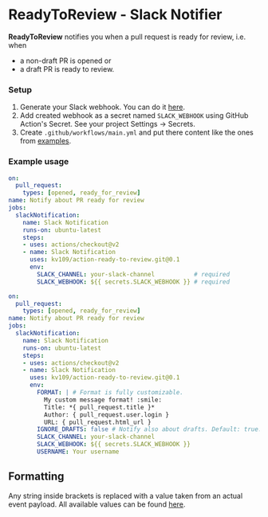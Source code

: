 # ReadyToReview - Slack Notifier

**ReadyToReview** notifies you when a pull request is ready for review, i.e. when
- a non-draft PR is opened or
- a draft PR is ready to review.

### Setup

1. Generate your Slack webhook. You can do it [here](https://slack.com/apps/A0F7XDUAZ-incoming-webhooks).
1. Add created webhook as a secret named `SLACK_WEBHOOK` using GitHub Action's Secret. See your project Settings -> Secrets.
1. Create `.github/workflows/main.yml` and put there content like the ones from [examples](https://github.com/kv109/action-ready-to-review#example-usage).

### Example usage

```yaml
on: 
  pull_request:
    types: [opened, ready_for_review]
name: Notify about PR ready for review
jobs:
  slackNotification:
    name: Slack Notification
    runs-on: ubuntu-latest
    steps:
    - uses: actions/checkout@v2
    - name: Slack Notification
      uses: kv109/action-ready-to-review.git@0.1
      env:
        SLACK_CHANNEL: your-slack-channel           # required
        SLACK_WEBHOOK: ${{ secrets.SLACK_WEBHOOK }} # required
```

```yaml
on: 
  pull_request:
    types: [opened, ready_for_review]
name: Notify about PR ready for review
jobs:
  slackNotification:
    name: Slack Notification
    runs-on: ubuntu-latest
    steps:
    - uses: actions/checkout@v2
    - name: Slack Notification
      uses: kv109/action-ready-to-review.git@0.1
      env:
        FORMAT: | # Format is fully customizable.
          My custom message format! :smile:
          Title: *{ pull_request.title }*
          Author: { pull_request.user.login }
          URL: { pull_request.html_url }
        IGNORE_DRAFTS: false # Notify also about drafts. Default: true.
        SLACK_CHANNEL: your-slack-channel
        SLACK_WEBHOOK: ${{ secrets.SLACK_WEBHOOK }}
        USERNAME: Your username
```

## Formatting
Any string inside brackets is replaced with a value taken from an actual event payload.
All available values can be found [here](https://developer.github.com/v3/activity/events/types/#webhook-payload-example-28).
